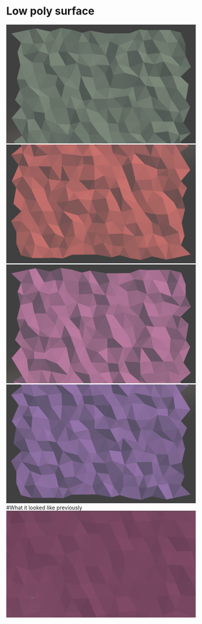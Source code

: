 Low poly surface
=================
![](examples/green.png)
![](examples/red.png)
![](examples/pink.png)
![](examples/purple.png)
#What it looked like previously
![](examples/old.png)

